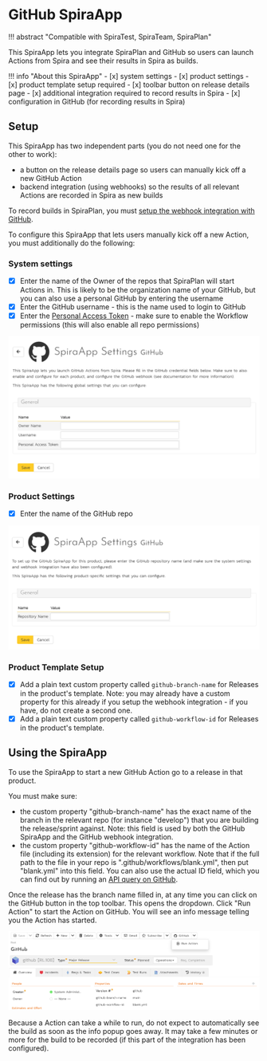 # GitHub SpiraApp
!!! abstract "Compatible with SpiraTest, SpiraTeam, SpiraPlan"

This SpiraApp lets you integrate SpiraPlan and GitHub so users can launch Actions from Spira and see their results in Spira as builds.

!!! info "About this SpiraApp"
    - [x] system settings
    - [x] product settings 
    - [x] product template setup required
    - [x] toolbar button on release details page
    - [x] additional integration required to record results in Spira
    - [x] configuration in GitHub (for recording results in Spira)

## Setup
This SpiraApp has two independent parts (you do not need one for the other to work):

- a button on the release details page so users can manually kick off a new GitHub Action 
- backend integration (using webhooks) so the results of all relevant Actions are recorded in Spira as new builds

To record builds in SpiraPlan, you must [setup the webhook integration with GitHub](../Build-Server-Integration/GitHub-Actions.md). 

To configure this SpiraApp that lets users manually kick off a new Action, you must additionally do the following:

### System settings
- [x] Enter the name of the Owner of the repos that SpiraPlan will start Actions in. This is likely to be the organization name of your GitHub, but you can also use a personal GitHub by entering the username
- [x] Enter the GitHub username - this is the name used to login to GitHub
- [x] Enter the [Personal Access Token](https://docs.github.com/en/authentication/keeping-your-account-and-data-secure/creating-a-personal-access-token) - make sure to enable the Workflow permissions (this will also enable all repo permissions)

![system settings page](img/github-system-settings.png)

### Product Settings
- [x] Enter the name of the GitHub repo

![product settings page](img/github-product-settings.png)

### Product Template Setup
- [x] Add a plain text custom property called `github-branch-name` for Releases in the product's template. Note: you may already have a custom property for this already if you setup the webhook integration - if you have, do not create a second one.
- [x] Add a plain text custom property called `github-workflow-id` for Releases in the product's template.

## Using the SpiraApp
To use the SpiraApp to start a new GitHub Action go to a release in that product. 

You must make sure:

- the custom property "github-branch-name" has the exact name of the branch in the relevant repo (for instance "develop") that you are building the release/sprint against. Note: this field is used by both the GitHub SpiraApp and the GitHub webhook integration.
- the custom property "github-workflow-id" has the name of the Action file (including its extension) for the relevant workflow. Note that if the full path to the file in your repo is ".github/workflows/blank.yml", then put "blank.yml" into this field. You can also use the actual ID field, which you can find out by running an [API query on GitHub](https://docs.github.com/en/rest/actions/workflows#get-a-workflow).

Once the release has the branch name filled in, at any time you can click on the GitHub button in the top toolbar. This opens the dropdown. Click "Run Action" to start the Action on GitHub. You will see an info message telling you the Action has started. 

![release details page](img/github-release-details.png)

Because a Action can take a while to run, do not expect to automatically see the build as soon as the info popup goes away. It may take a few minutes or more for the build to be recorded (if this part of the integration has been configured).
